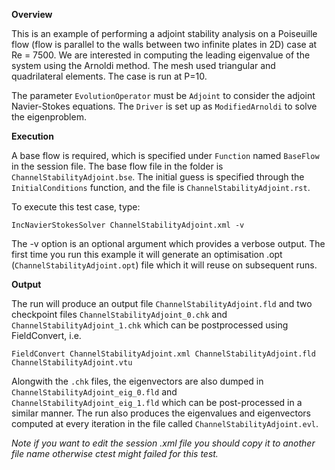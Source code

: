 **Overview**

This is an example of performing a adjoint stability analysis on a Poiseuille flow (flow is parallel to the walls between two infinite plates in 2D) case at Re = 7500. We are interested in computing the leading eigenvalue of the system using the Arnoldi method. The mesh used triangular and quadrilateral elements. The case is run at P=10.

The parameter `EvolutionOperator` must be `Adjoint` to consider the adjoint Navier-Stokes equations. The `Driver` is set up as `ModifiedArnoldi` to solve the eigenproblem.

**Execution**

A base flow is required, which is specified under `Function` named `BaseFlow` in the session file. The base flow file in the folder is `ChannelStabilityAdjoint.bse`. The initial guess is specified through the `InitialConditions` function, and the file is `ChannelStabilityAdjoint.rst`.

To execute this test case, type: 

`IncNavierStokesSolver ChannelStabilityAdjoint.xml -v`

The -v option is an optional argument which provides a verbose output. The first time you run this example it will generate an optimisation .opt (`ChannelStabilityAdjoint.opt`) file which it will reuse on subsequent runs.

**Output**

The run will produce an output file `ChannelStabilityAdjoint.fld` and two checkpoint files `ChannelStabilityAdjoint_0.chk` and `ChannelStabilityAdjoint_1.chk` which can be postprocessed using FieldConvert, i.e.

`FieldConvert ChannelStabilityAdjoint.xml ChannelStabilityAdjoint.fld ChannelStabilityAdjoint.vtu`

Alongwith the `.chk` files, the eigenvectors are also dumped in `ChannelStabilityAdjoint_eig_0.fld` and `ChannelStabilityAdjoint_eig_1.fld` which can be post-processed in a similar manner. The run also produces the eigenvalues and eigenvectors computed at every iteration in the file called `ChannelStabilityAdjoint.evl`. 

_Note if you want to edit the session .xml file you should copy it to another file name otherwise ctest might failed for this test._